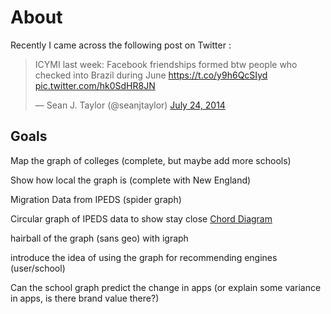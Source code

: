 # About

Recently I came across the following post on Twitter :

<blockquote class="twitter-tweet" data-partner="tweetdeck"><p>ICYMI last week: Facebook friendships formed btw people who checked into Brazil during June <a href="https://t.co/y9h6QcSIyd">https://t.co/y9h6QcSIyd</a> <a href="http://t.co/hk0SdHR8JN">pic.twitter.com/hk0SdHR8JN</a></p>&mdash; Sean J. Taylor (@seanjtaylor) <a href="https://twitter.com/seanjtaylor/statuses/492432734242230272">July 24, 2014</a></blockquote>
<script async src="//platform.twitter.com/widgets.js" charset="utf-8"></script>

## Goals

Map the graph of colleges (complete, but maybe add more schools)

Show how local the graph is (complete with New England)

Migration Data from IPEDS (spider graph)

Circular graph of IPEDS data to show stay close [Chord Diagram](http://gjabel.wordpress.com/2014/03/28/circular-migration-flow-plots-in-r/)

hairball of the graph (sans geo) with igraph

introduce the idea of using the graph for recommending engines (user/school)

Can the school graph predict the change in apps (or explain some variance in apps, is there brand value there?)

